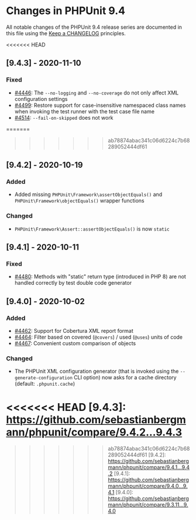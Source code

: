 # Changes in PHPUnit 9.4

All notable changes of the PHPUnit 9.4 release series are documented in this file using the [Keep a CHANGELOG](https://keepachangelog.com/) principles.

<<<<<<< HEAD
## [9.4.3] - 2020-11-10

### Fixed

* [#4446](https://github.com/sebastianbergmann/phpunit/pull/4446): The `--no-logging` and `--no-coverage` do not only affect XML configuration settings
* [#4499](https://github.com/sebastianbergmann/phpunit/pull/4499): Restore support for case-insensitive namespaced class names when invoking the test runner with the test case file name
* [#4514](https://github.com/sebastianbergmann/phpunit/issues/4514): `--fail-on-skipped` does not work

=======
>>>>>>> ab78874abac341c06d6224c7b68289052444df61
## [9.4.2] - 2020-10-19

### Added

* Added missing `PHPUnit\Framework\assertObjectEquals()` and `PHPUnit\Framework\objectEquals()` wrapper functions

### Changed

* `PHPUnit\Framework\Assert::assertObjectEquals()` is now `static`

## [9.4.1] - 2020-10-11

### Fixed

* [#4480](https://github.com/sebastianbergmann/phpunit/issues/4480): Methods with "static" return type (introduced in PHP 8) are not handled correctly by test double code generator

## [9.4.0] - 2020-10-02

### Added

* [#4462](https://github.com/sebastianbergmann/phpunit/pull/4462): Support for Cobertura XML report format
* [#4464](https://github.com/sebastianbergmann/phpunit/issues/4464): Filter based on covered (`@covers`) / used (`@uses`) units of code
* [#4467](https://github.com/sebastianbergmann/phpunit/issues/4467): Convenient custom comparison of objects

### Changed

* The PHPUnit XML configuration generator (that is invoked using the `--generate-configuration` CLI option) now asks for a cache directory (default: `.phpunit.cache`)

<<<<<<< HEAD
[9.4.3]: https://github.com/sebastianbergmann/phpunit/compare/9.4.2...9.4.3
=======
>>>>>>> ab78874abac341c06d6224c7b68289052444df61
[9.4.2]: https://github.com/sebastianbergmann/phpunit/compare/9.4.1...9.4.2
[9.4.1]: https://github.com/sebastianbergmann/phpunit/compare/9.4.0...9.4.1
[9.4.0]: https://github.com/sebastianbergmann/phpunit/compare/9.3.11...9.4.0

